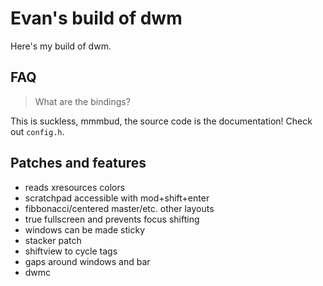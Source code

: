 # Evan's build of dwm

Here's my build of dwm.

## FAQ

> What are the bindings?

This is suckless, mmmbud, the source code is the documentation! Check out `config.h`.

## Patches and features

- reads xresources colors
- scratchpad accessible with mod+shift+enter
- fibbonacci/centered master/etc. other layouts
- true fullscreen and prevents focus shifting
- windows can be made sticky
- stacker patch
- shiftview to cycle tags
- gaps around windows and bar
- dwmc
